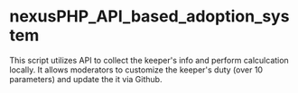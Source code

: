 # nexusPHP_API_based_adoption_system
 This script utilizes API to collect the keeper's info and perform calculcation locally. It allows moderators to customize the keeper's duty (over 10 parameters) and update the it via Github.
